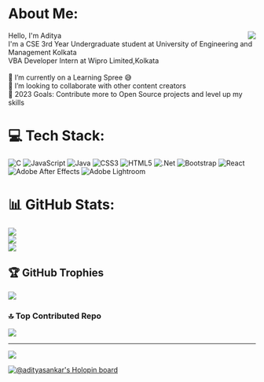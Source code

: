 # About Me:
<img src="https://media.giphy.com/media/zOvBKUUEERdNm/giphy.gif" align=right>
Hello, I'm Aditya <br>I'm a CSE 3rd Year Undergraduate student at University of Engineering and Management Kolkata<br>VBA Developer Intern at Wipro Limited,Kolkata<br><br>🌱 I’m currently on a Learning Spree 😅<br>👯 I’m looking to collaborate with other content creators<br>🥅 2023 Goals: Contribute more to Open Source projects and level up my skills


# 💻 Tech Stack:
![C](https://img.shields.io/badge/c-%2300599C.svg?style=flat&logo=c&logoColor=white) ![JavaScript](https://img.shields.io/badge/javascript-%23323330.svg?style=flat&logo=javascript&logoColor=%23F7DF1E) ![Java](https://img.shields.io/badge/java-%23ED8B00.svg?style=flat&logo=java&logoColor=white) ![CSS3](https://img.shields.io/badge/css3-%231572B6.svg?style=flat&logo=css3&logoColor=white) ![HTML5](https://img.shields.io/badge/html5-%23E34F26.svg?style=flat&logo=html5&logoColor=white) ![.Net](https://img.shields.io/badge/.NET-5C2D91?style=flat&logo=.net&logoColor=white) ![Bootstrap](https://img.shields.io/badge/bootstrap-%23563D7C.svg?style=flat&logo=bootstrap&logoColor=white) ![React](https://img.shields.io/badge/react-%2320232a.svg?style=flat&logo=react&logoColor=%2361DAFB) ![Adobe After Effects](https://img.shields.io/badge/Adobe%20After%20Effects-9999FF.svg?style=flat&logo=Adobe%20After%20Effects&logoColor=white) ![Adobe Lightroom](https://img.shields.io/badge/Adobe%20Lightroom-31A8FF.svg?style=flat&logo=Adobe%20Lightroom&logoColor=white)
# 📊 GitHub Stats:
![](https://github-readme-stats.vercel.app/api?username=AdityaSankar23&theme=gotham&hide_border=true&include_all_commits=false&count_private=false)<br/>
![](https://github-readme-streak-stats.herokuapp.com/?user=AdityaSankar23&theme=gotham&hide_border=true)<br/>
![](https://github-readme-stats.vercel.app/api/top-langs/?username=AdityaSankar23&theme=gotham&hide_border=true&include_all_commits=false&count_private=false&layout=compact)

## 🏆 GitHub Trophies
![](https://github-profile-trophy.vercel.app/?username=AdityaSankar23&theme=discord&no-frame=true&no-bg=true&margin-w=4)

### 🔝 Top Contributed Repo
![](https://github-contributor-stats.vercel.app/api?username=AdityaSankar23&limit=5&theme=tokyonight&combine_all_yearly_contributions=true)

---
[![](https://visitcount.itsvg.in/api?id=AdityaSankar23&icon=0&color=3)](https://visitcount.itsvg.in)




[![@adityasankar's Holopin board](https://holopin.me/adityasankar)](https://holopin.io/@adityasankar)

